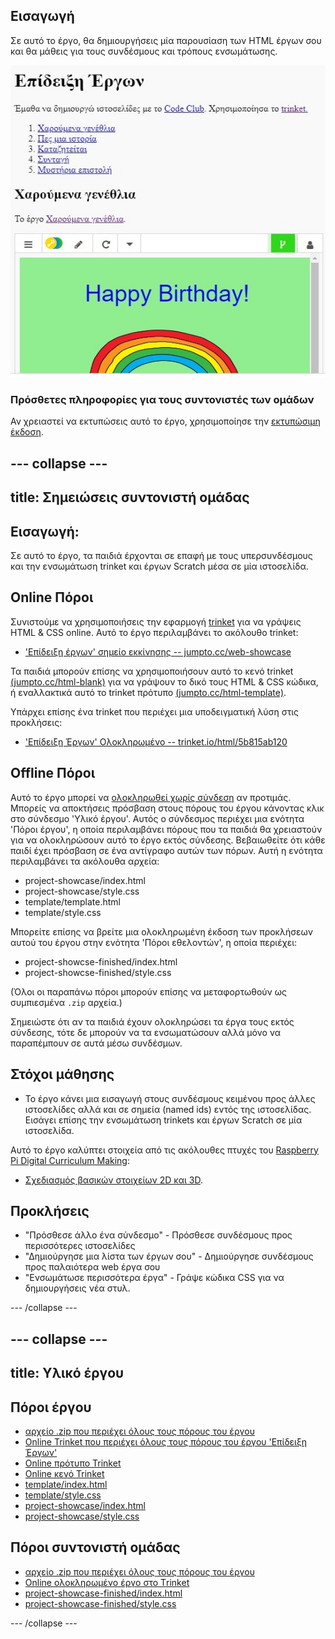 ## Εισαγωγή

Σε αυτό το έργο, θα δημιουργήσεις μία παρουσίαση των HTML έργων σου και θα μάθεις για τους συνδέσμους και τρόπους ενσωμάτωσης.

![screenshot](images/showcase-intro.png)

### Πρόσθετες πληροφορίες για τους συντονιστές των ομάδων

Αν χρειαστεί να εκτυπώσεις αυτό το έργο, χρησιμοποίησε την [εκτυπώσιμη έκδοση](https://projects.raspberrypi.org/en/projects/project-showcase/print).

## \--- collapse \---

## title: Σημειώσεις συντονιστή ομάδας

## Εισαγωγή:

Σε αυτό το έργο, τα παιδιά έρχονται σε επαφή με τους υπερσυνδέσμους και την ενσωμάτωση trinket και έργων Scratch μέσα σε μία ιστοσελίδα.

## Online Πόροι

Συνιστούμε να χρησιμοποιήσεις την εφαρμογή [trinket](https://trinket.io/) για να γράψεις HTML & CSS online. Αυτό το έργο περιλαμβάνει το ακόλουθο trinket:

* ['Επίδειξη έργων' σημείο εκκίνησης -- jumpto.cc/web-showcase](http://jumpto.cc/web-showcase)

Τα παιδιά μπορούν επίσης να χρησιμοποιήσουν αυτό το κενό trinket [(jumpto.cc/html-blank)](http://jumpto.cc/html-blank) για να γράψουν το δικό τους HTML & CSS κώδικα, ή εναλλακτικά αυτό το trinket πρότυπο [(jumpto.cc/html-template)](http://jumpto.cc/html-template).

Υπάρχει επίσης ένα trinket που περιέχει μια υποδειγματική λύση στις προκλήσεις:

* ['Επίδειξη Έργων' Ολοκληρωμένο -- trinket.io/html/5b815ab120](https://trinket.io/html/5b815ab120)

## Offline Πόροι

Αυτό το έργο μπορεί να [ολοκληρωθεί χωρίς σύνδεση](https://www.codeclubprojects.org/en-GB/resources/webdev-working-offline/) αν προτιμάς. Μπορείς να αποκτήσεις πρόσβαση στους πόρους του έργου κάνοντας κλικ στο σύνδεσμο 'Υλικό έργου'. Αυτός ο σύνδεσμος περιέχει μια ενότητα 'Πόροι έργου', η οποία περιλαμβάνει πόρους που τα παιδιά θα χρειαστούν για να ολοκληρώσουν αυτό το έργο εκτός σύνδεσης. Βεβαιωθείτε ότι κάθε παιδί έχει πρόσβαση σε ένα αντίγραφο αυτών των πόρων. Αυτή η ενότητα περιλαμβάνει τα ακόλουθα αρχεία:

* project-showcase/index.html
* project-showcase/style.css
* template/template.html
* template/style.css

Μπορείτε επίσης να βρείτε μια ολοκληρωμένη έκδοση των προκλήσεων αυτού του έργου στην ενότητα 'Πόροι εθελοντών', η οποία περιέχει:

* project-showcse-finished/index.html
* project-showcse-finished/style.css

(Όλοι οι παραπάνω πόροι μπορούν επίσης να μεταφορτωθούν ως συμπιεσμένα `.zip` αρχεία.)

Σημειώστε ότι αν τα παιδιά έχουν ολοκληρώσει τα έργα τους εκτός σύνδεσης, τότε δε μπορούν να τα ενσωματώσουν αλλά μόνο να παραπέμπουν σε αυτά μέσω συνδέσμων.

## Στόχοι μάθησης

* Το έργο κάνει μια εισαγωγή στους συνδέσμους κειμένου προς άλλες ιστοσελίδες αλλά και σε σημεία (named ids) εντός της ιστοσελίδας. Εισάγει επίσης την ενσωμάτωση trinkets και έργων Scratch σε μία ιστοσελίδα. 

Αυτό το έργο καλύπτει στοιχεία από τις ακόλουθες πτυχές του [Raspberry Pi Digital Curriculum Making](http://rpf.io/curriculum):

* [Σχεδιασμός βασικών στοιχείων 2D και 3D](https://www.raspberrypi.org/curriculum/design/creator).

## Προκλήσεις

* "Πρόσθεσε άλλο ένα σύνδεσμο" - Πρόσθεσε συνδέσμους προς περισσότερες ιστοσελίδες
* "Δημιούργησε μια λίστα των έργων σου" - Δημιούργησε συνδέσμους προς παλαιότερα web έργα σου
* "Ενσωμάτωσε περισσότερα έργα" - Γράψε κώδικα CSS για να δημιουργήσεις νέα στυλ.

\--- /collapse \---

## \--- collapse \---

## title: Υλικό έργου

## Πόροι έργου

* [αρχείο .zip που περιέχει όλους τους πόρους του έργου](https://rpf.io/p/en/project-showcase-go)
* [Online Trinket που περιέχει όλους τους πόρους του έργου 'Επίδειξη Έργων'](http://jumpto.cc/web-showcase)
* [Online πρότυπο Trinket](http://jumpto.cc/trinket-template)
* [Online κενό Trinket](http://jumpto.cc/trinket-blank)
* [template/index.html](resources/template-index.html)
* [template/style.css](resources/template-style.css)
* [project-showcase/index.html](resources/project-showcase-index.html)
* [project-showcase/style.css](resources/project-showcase-style.css)

## Πόροι συντονιστή ομάδας

* [αρχείο .zip που περιέχει όλους τους πόρους του έργου](https://rpf.io/p/en/project-showcase-go)
* [Online ολοκληρωμένο έργο στο Τrinket](https://trinket.io/html/1d4d4c5ce1)
* [project-showcase-finished/index.html](resources/project-showcase-finished-index.html)
* [project-showcase-finished/style.css](resources/project-showcase-finished-style.css)

\--- /collapse \---